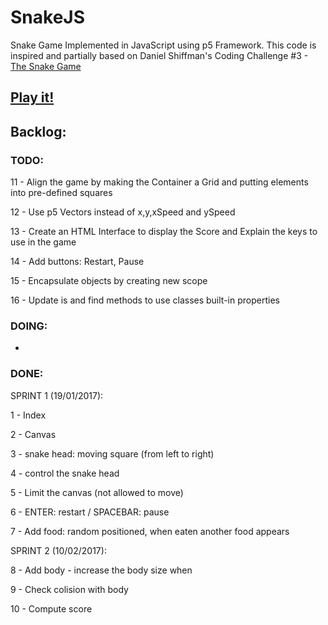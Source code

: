 # SnakeJS
Snake Game Implemented in JavaScript using p5 Framework.
This code is inspired and partially based on Daniel Shiffman's Coding Challenge #3 - [The Snake Game](https://www.youtube.com/watch?v=AaGK-fj-BAM&list=PLRqwX-V7Uu6ZiZxtDDRCi6uhfTH4FilpH)

## [Play it!](http://snake.landre.me/sketch.html)

## Backlog:

### TODO:

11 - Align the game by making the Container a Grid and putting elements into pre-defined squares

12 - Use p5 Vectors instead of x,y,xSpeed and ySpeed

13 - Create an HTML Interface to display the Score and Explain the keys to use in the game

14 - Add buttons: Restart, Pause

15 - Encapsulate objects by creating new scope
 
16 - Update is and find methods to use classes built-in properties

### DOING:

-

### DONE:

SPRINT 1 (19/01/2017):

1 - Index

2 - Canvas

3 - snake head: moving square (from left to right)

4 - control the snake head

5 - Limit the canvas (not allowed to move)

6 - ENTER: restart / SPACEBAR: pause

7 - Add food: random positioned, when eaten another food appears

SPRINT 2 (10/02/2017):

8 - Add body - increase the body size when 

9 - Check colision with body

10 - Compute score
